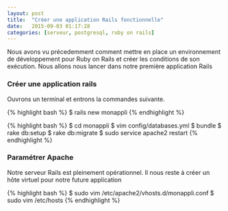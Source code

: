 ```yaml
---
layout: post
title:  "Créer une application Rails fonctionnelle"
date:   2015-09-03 01:17:28
categories: [serveur, postgresql, ruby on rails]
---
```


Nous avons vu précedemment comment mettre en place un environnement de développement pour Ruby on 
Rails et créer les conditions de son exécution. Nous allons nous lancer dans notre première application Rails 



### Créer une application rails

Ouvrons un terminal et entrons la commandes suivante.

{% highlight bash %}
$ rails new monappli
{% endhighlight %}

{% highlight bash %}
$ cd monappli
$ vim config/databases.yml
$ bundle
$ rake db:setup
$ rake db:migrate
$ sudo service apache2 restart
{% endhighlight %}

### Paramétrer Apache

Notre serveur Rails est pleinement opérationnel. Il nous reste à créer un hôte 
virtuel pour notre future application

{% highlight bash %}
$ sudo vim /etc/apache2/vhosts.d/monappli.conf
$ sudo vim /etc/hosts
{% endhighlight %}
